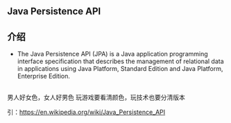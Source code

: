 ## Java Persistence API

## 介绍
* The Java Persistence API (JPA) is a Java application programming interface specification that describes the management of relational data in applications using Java Platform, Standard Edition and Java Platform, Enterprise Edition.
## 


男人好女色，女人好男色
玩游戏要看清颜色，玩技术也要分清版本



引：https://en.wikipedia.org/wiki/Java_Persistence_API

